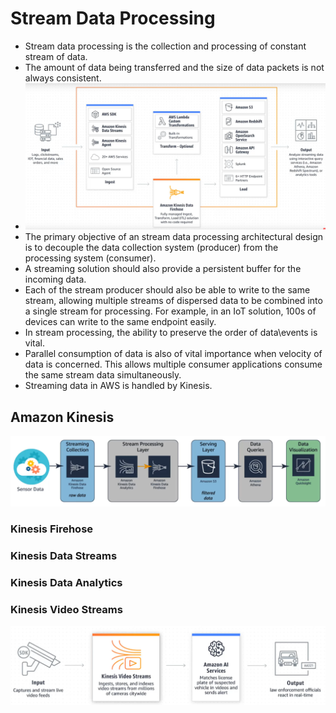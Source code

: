 # Stream Data Processing

* Stream data processing is the collection and processing of constant stream of data. 
* The amount of data being transferred and the size of data packets is not always consistent. 
* ![String data processing architecture](assets/stream_data_processing/stream_data_processing_architecture.png)
* The primary objective of an stream data processing architectural design is to decouple the data collection system (producer) from the processing system (consumer). 
* A streaming solution should also provide a persistent buffer for the incoming data. 
* Each of the stream producer should also be able to write to the same stream, allowing multiple streams of dispersed data to be combined into a single stream for processing. For example, in an IoT solution, 100s of devices can write to the same endpoint easily. 
* In stream processing, the ability to preserve the order of data\events is vital. 
* Parallel consumption of data  is also of vital importance when velocity of data is concerned. This allows multiple consumer applications consume the same stream data simultaneously. 
* Streaming data in AWS is handled by Kinesis. 

## Amazon Kinesis

![Kinesis Stream Processing](assets/stream_data_processing/kinesis_stream_processing.png)

### Kinesis Firehose

### Kinesis Data Streams

### Kinesis Data Analytics

### Kinesis Video Streams


![Kinesis Video Streams](assets/stream_data_processing/kinesis_video_streams.png)